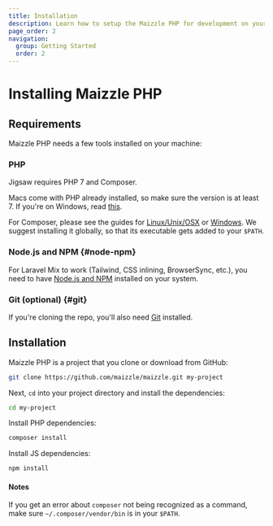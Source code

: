 ```yaml
---
title: Installation
description: Learn how to setup the Maizzle PHP for development on your computer
page_order: 2
navigation:
  group: Getting Started
  order: 2
---
```


# Installing Maizzle PHP

## Requirements

Maizzle PHP needs a few tools installed on your machine:

### PHP

Jigsaw requires PHP 7 and Composer.

Macs come with PHP already installed, so make sure the version is at least 7. If you're on Windows, read [this](http://kizu514.com/blog/install-php7-and-composer-on-windows-10/).

For Composer, please see the guides for [Linux/Unix/OSX](https://getcomposer.org/doc/00-intro.md#installation-linux-unix-osx) or [Windows](https://getcomposer.org/doc/00-intro.md#installation-windows).
We suggest installing it globally, so that its executable gets added to your `$PATH`.

### Node.js and NPM {#node-npm}

For Laravel Mix to work (Tailwind, CSS inlining, BrowserSync, etc.), you need to have [Node.js and NPM](https://nodejs.org/en/download/) installed on your system.

### Git (optional) {#git}

If you're cloning the repo, you'll also need [Git](https://www.atlassian.com/git/tutorials/install-git#windows) installed.

## Installation

Maizzle PHP is a project that you clone or download from GitHub:

```sh
git clone https://github.com/maizzle/maizzle.git my-project
```

Next, `cd` into your project directory and install the dependencies:

```sh
cd my-project
```

Install PHP dependencies:

```sh
composer install
```

Install JS dependencies:

```sh
npm install
```

#### Notes

If you get an error about `composer` not being recognized as a command, make sure `~/.composer/vendor/bin` is in your `$PATH`.
